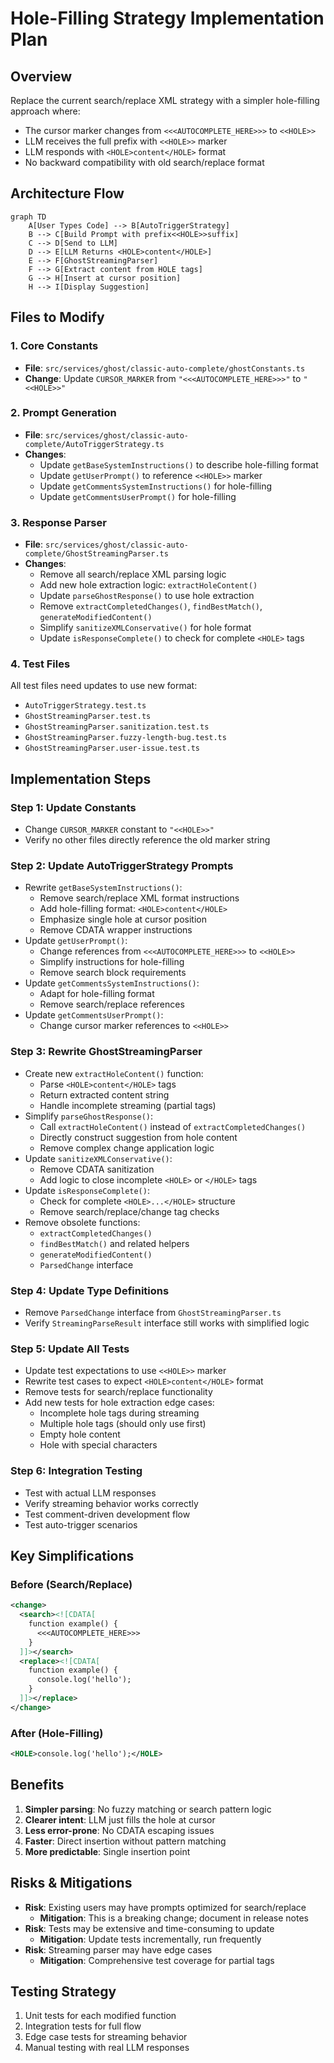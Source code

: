 # Hole-Filling Strategy Implementation Plan

## Overview

Replace the current search/replace XML strategy with a simpler hole-filling approach where:

- The cursor marker changes from `<<<AUTOCOMPLETE_HERE>>>` to `<<HOLE>>`
- LLM receives the full prefix with `<<HOLE>>` marker
- LLM responds with `<HOLE>content</HOLE>` format
- No backward compatibility with old search/replace format

## Architecture Flow

```mermaid
graph TD
    A[User Types Code] --> B[AutoTriggerStrategy]
    B --> C[Build Prompt with prefix<<HOLE>>suffix]
    C --> D[Send to LLM]
    D --> E[LLM Returns <HOLE>content</HOLE>]
    E --> F[GhostStreamingParser]
    F --> G[Extract content from HOLE tags]
    G --> H[Insert at cursor position]
    H --> I[Display Suggestion]
```

## Files to Modify

### 1. Core Constants

- **File**: `src/services/ghost/classic-auto-complete/ghostConstants.ts`
- **Change**: Update `CURSOR_MARKER` from `"<<<AUTOCOMPLETE_HERE>>>"` to `"<<HOLE>>"`

### 2. Prompt Generation

- **File**: `src/services/ghost/classic-auto-complete/AutoTriggerStrategy.ts`
- **Changes**:
    - Update `getBaseSystemInstructions()` to describe hole-filling format
    - Update `getUserPrompt()` to reference `<<HOLE>>` marker
    - Update `getCommentsSystemInstructions()` for hole-filling
    - Update `getCommentsUserPrompt()` for hole-filling

### 3. Response Parser

- **File**: `src/services/ghost/classic-auto-complete/GhostStreamingParser.ts`
- **Changes**:
    - Remove all search/replace XML parsing logic
    - Add new hole extraction logic: `extractHoleContent()`
    - Update `parseGhostResponse()` to use hole extraction
    - Remove `extractCompletedChanges()`, `findBestMatch()`, `generateModifiedContent()`
    - Simplify `sanitizeXMLConservative()` for hole format
    - Update `isResponseComplete()` to check for complete `<HOLE>` tags

### 4. Test Files

All test files need updates to use new format:

- `AutoTriggerStrategy.test.ts`
- `GhostStreamingParser.test.ts`
- `GhostStreamingParser.sanitization.test.ts`
- `GhostStreamingParser.fuzzy-length-bug.test.ts`
- `GhostStreamingParser.user-issue.test.ts`

## Implementation Steps

### Step 1: Update Constants

- Change `CURSOR_MARKER` constant to `"<<HOLE>>"`
- Verify no other files directly reference the old marker string

### Step 2: Update AutoTriggerStrategy Prompts

- Rewrite `getBaseSystemInstructions()`:
    - Remove search/replace XML format instructions
    - Add hole-filling format: `<HOLE>content</HOLE>`
    - Emphasize single hole at cursor position
    - Remove CDATA wrapper instructions
- Update `getUserPrompt()`:
    - Change references from `<<<AUTOCOMPLETE_HERE>>>` to `<<HOLE>>`
    - Simplify instructions for hole-filling
    - Remove search block requirements
- Update `getCommentsSystemInstructions()`:
    - Adapt for hole-filling format
    - Remove search/replace references
- Update `getCommentsUserPrompt()`:
    - Change cursor marker references to `<<HOLE>>`

### Step 3: Rewrite GhostStreamingParser

- Create new `extractHoleContent()` function:
    - Parse `<HOLE>content</HOLE>` tags
    - Return extracted content string
    - Handle incomplete streaming (partial tags)
- Simplify `parseGhostResponse()`:
    - Call `extractHoleContent()` instead of `extractCompletedChanges()`
    - Directly construct suggestion from hole content
    - Remove complex change application logic
- Update `sanitizeXMLConservative()`:
    - Remove CDATA sanitization
    - Add logic to close incomplete `<HOLE>` or `</HOLE>` tags
- Update `isResponseComplete()`:
    - Check for complete `<HOLE>...</HOLE>` structure
    - Remove search/replace/change tag checks
- Remove obsolete functions:
    - `extractCompletedChanges()`
    - `findBestMatch()` and related helpers
    - `generateModifiedContent()`
    - `ParsedChange` interface

### Step 4: Update Type Definitions

- Remove `ParsedChange` interface from `GhostStreamingParser.ts`
- Verify `StreamingParseResult` interface still works with simplified logic

### Step 5: Update All Tests

- Update test expectations to use `<<HOLE>>` marker
- Rewrite test cases to expect `<HOLE>content</HOLE>` format
- Remove tests for search/replace functionality
- Add new tests for hole extraction edge cases:
    - Incomplete hole tags during streaming
    - Multiple hole tags (should only use first)
    - Empty hole content
    - Hole with special characters

### Step 6: Integration Testing

- Test with actual LLM responses
- Verify streaming behavior works correctly
- Test comment-driven development flow
- Test auto-trigger scenarios

## Key Simplifications

### Before (Search/Replace)

```xml
<change>
  <search><![CDATA[
    function example() {
      <<<AUTOCOMPLETE_HERE>>>
    }
  ]]></search>
  <replace><![CDATA[
    function example() {
      console.log('hello');
    }
  ]]></replace>
</change>
```

### After (Hole-Filling)

```xml
<HOLE>console.log('hello');</HOLE>
```

## Benefits

1. **Simpler parsing**: No fuzzy matching or search pattern logic
2. **Clearer intent**: LLM just fills the hole at cursor
3. **Less error-prone**: No CDATA escaping issues
4. **Faster**: Direct insertion without pattern matching
5. **More predictable**: Single insertion point

## Risks & Mitigations

- **Risk**: Existing users may have prompts optimized for search/replace
    - **Mitigation**: This is a breaking change; document in release notes
- **Risk**: Tests may be extensive and time-consuming to update
    - **Mitigation**: Update tests incrementally, run frequently
- **Risk**: Streaming parser may have edge cases
    - **Mitigation**: Comprehensive test coverage for partial tags

## Testing Strategy

1. Unit tests for each modified function
2. Integration tests for full flow
3. Edge case tests for streaming behavior
4. Manual testing with real LLM responses
